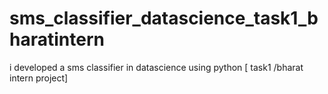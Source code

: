 # sms_classifier_datascience_task1_bharatintern
i developed a sms classifier in datascience using python [ task1 /bharat intern project]
